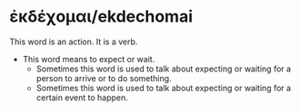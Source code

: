 # ἐκδέχομαι/ekdechomai
This word is an action. It is a verb.
* This word means to expect or wait.
    * Sometimes this word is used to talk about expecting or waiting for a person to arrive or to do something.
    * Sometimes this word is used to talk about expecting or waiting for a certain event to happen.
